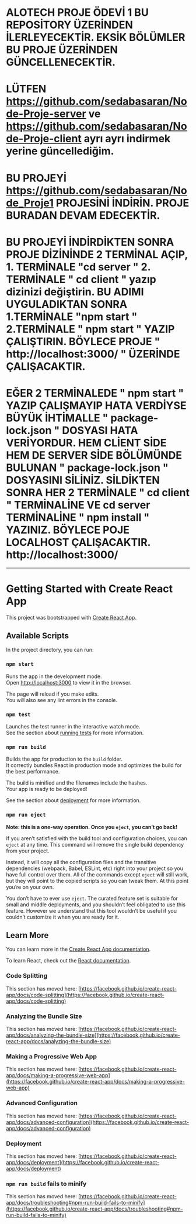 # ALOTECH PROJE ÖDEVİ 1  BU REPOSİTORY ÜZERİNDEN İLERLEYECEKTİR. EKSİK BÖLÜMLER BU PROJE ÜZERİNDEN GÜNCELLENECEKTİR.

# LÜTFEN https://github.com/sedabasaran/Node-Proje-server ve https://github.com/sedabasaran/Node-Proje-client ayrı ayrı indirmek yerine güncellediğim.

# BU PROJEYİ   https://github.com/sedabasaran/Node_Proje1 PROJESİNİ İNDİRİN. PROJE BURADAN DEVAM EDECEKTİR.


# BU PROJEYİ İNDİRDİKTEN SONRA PROJE DİZİNİNDE 2 TERMİNAL AÇIP, 1. TERMİNALE "cd server " 2. TERMİNALE " cd client " yazıp dizinizi değiştirin. BU ADIMI UYGULADIKTAN SONRA 1.TERMİNALE "npm start " 2.TERMİNALE " npm start " YAZIP ÇALIŞTIRIN. BÖYLECE PROJE " http://localhost:3000/ " ÜZERİNDE ÇALIŞACAKTIR.  


# EĞER 2 TERMİNALEDE " npm start " YAZIP ÇALIŞMAYIP HATA VERDİYSE BÜYÜK İHTİMALLE " package-lock.json " DOSYASI HATA VERİYORDUR. HEM CLİENT SİDE HEM DE SERVER SİDE BÖLÜMÜNDE BULUNAN  " package-lock.json " DOSYASINI SİLİNİZ. SİLDİKTEN SONRA HER 2 TERMİNALE " cd client " TERMİNALİNE VE cd server TERMİNALİNE " npm install " YAZINIZ. BÖYLECE POJE LOCALHOST ÇALIŞACAKTIR.  http://localhost:3000/ 

--------------------------------------------------------------------------------------------------------------------------------------------------------------------




# Getting Started with Create React App

This project was bootstrapped with [Create React App](https://github.com/facebook/create-react-app).

## Available Scripts

In the project directory, you can run:

### `npm start`

Runs the app in the development mode.\
Open [http://localhost:3000](http://localhost:3000) to view it in the browser.

The page will reload if you make edits.\
You will also see any lint errors in the console.

### `npm test`

Launches the test runner in the interactive watch mode.\
See the section about [running tests](https://facebook.github.io/create-react-app/docs/running-tests) for more information.

### `npm run build`

Builds the app for production to the `build` folder.\
It correctly bundles React in production mode and optimizes the build for the best performance.

The build is minified and the filenames include the hashes.\
Your app is ready to be deployed!

See the section about [deployment](https://facebook.github.io/create-react-app/docs/deployment) for more information.

### `npm run eject`

**Note: this is a one-way operation. Once you `eject`, you can’t go back!**

If you aren’t satisfied with the build tool and configuration choices, you can `eject` at any time. This command will remove the single build dependency from your project.

Instead, it will copy all the configuration files and the transitive dependencies (webpack, Babel, ESLint, etc) right into your project so you have full control over them. All of the commands except `eject` will still work, but they will point to the copied scripts so you can tweak them. At this point you’re on your own.

You don’t have to ever use `eject`. The curated feature set is suitable for small and middle deployments, and you shouldn’t feel obligated to use this feature. However we understand that this tool wouldn’t be useful if you couldn’t customize it when you are ready for it.

## Learn More

You can learn more in the [Create React App documentation](https://facebook.github.io/create-react-app/docs/getting-started).

To learn React, check out the [React documentation](https://reactjs.org/).

### Code Splitting

This section has moved here: [https://facebook.github.io/create-react-app/docs/code-splitting](https://facebook.github.io/create-react-app/docs/code-splitting)

### Analyzing the Bundle Size

This section has moved here: [https://facebook.github.io/create-react-app/docs/analyzing-the-bundle-size](https://facebook.github.io/create-react-app/docs/analyzing-the-bundle-size)

### Making a Progressive Web App

This section has moved here: [https://facebook.github.io/create-react-app/docs/making-a-progressive-web-app](https://facebook.github.io/create-react-app/docs/making-a-progressive-web-app)

### Advanced Configuration

This section has moved here: [https://facebook.github.io/create-react-app/docs/advanced-configuration](https://facebook.github.io/create-react-app/docs/advanced-configuration)

### Deployment

This section has moved here: [https://facebook.github.io/create-react-app/docs/deployment](https://facebook.github.io/create-react-app/docs/deployment)

### `npm run build` fails to minify

This section has moved here: [https://facebook.github.io/create-react-app/docs/troubleshooting#npm-run-build-fails-to-minify](https://facebook.github.io/create-react-app/docs/troubleshooting#npm-run-build-fails-to-minify)





 
